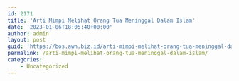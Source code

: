 ```yaml
---
id: 2171
title: 'Arti Mimpi Melihat Orang Tua Meninggal Dalam Islam'
date: '2023-01-06T18:05:40+00:00'
author: admin
layout: post
guid: 'https://bos.awn.biz.id/arti-mimpi-melihat-orang-tua-meninggal-dalam-islam/'
permalink: /arti-mimpi-melihat-orang-tua-meninggal-dalam-islam/
categories:
    - Uncategorized
---
```


